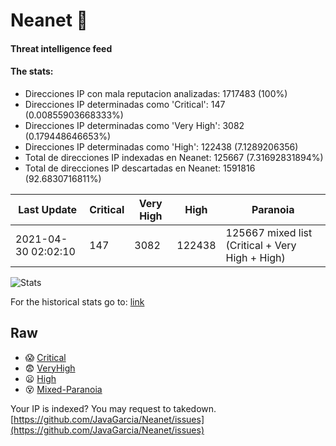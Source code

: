 # Neanet :hocho:
#### Threat intelligence feed
#### The stats:

- Direcciones IP con mala reputacion analizadas: 1717483 (100%)
- Direcciones IP determinadas como 'Critical':  147 (0.00855903668333%)
- Direcciones IP determinadas como 'Very High':  3082 (0.179448646653%)
- Direcciones IP determinadas como 'High':  122438 (7.1289206356)
- Total de direcciones IP indexadas en Neanet:  125667 (7.31692831894%)
- Total de direcciones IP descartadas en Neanet:  1591816 (92.6830716811%)

| Last Update | Critical | Very High | High | Paranoia |
| --- | --- | --- | --- | --- |
| 2021-04-30 02:02:10 | 147 | 3082 | 122438 | 125667 mixed list (Critical + Very High + High)|

![Stats](https://docs.google.com/spreadsheets/d/e/2PACX-1vSnaNMIXVabIpDJjufMlzH7poXnshF3mgd8Is1g9ytUEzVsP5my4Trn8f-xkoLLQ38xpL3HtmUexLo6/pubchart?oid=501124687&format=image)

For the historical stats go to: [link](/stats.csv)
## Raw
- :scream: [Critical](https://raw.githubusercontent.com/JavaGarcia/Neanet/master/blacklists/neanet_critical.txt)
- :fearful: [VeryHigh](https://raw.githubusercontent.com/JavaGarcia/Neanet/master/blacklists/neanet_veryHigh.txtt)
- :frowning: [High](https://raw.githubusercontent.com/JavaGarcia/Neanet/master/blacklists/neanet_high.txt)
- :dizzy_face: [Mixed-Paranoia](https://raw.githubusercontent.com/JavaGarcia/Neanet/master/blacklists/neanet_all.txt)


Your IP is indexed? You may request to takedown. [https://github.com/JavaGarcia/Neanet/issues](https://github.com/JavaGarcia/Neanet/issues)
































































































































































































































































































































































































































































































































































































































































































































































































































































































































































































































































































































































































































































































































































































































































































































































































































































































































































































































































































































































































































































































































































































































































































































































































































































































































































































































































































































































































































































































































































































































































































































































































































































































































































































































































































































































































































































































































































































































































































































































































































































































































































































































































































































































































































































































































































































































































































































































































































































































































































































































































































































































































































































































































































































































































































































































































































































































































































































































































































































































































































































































































































































